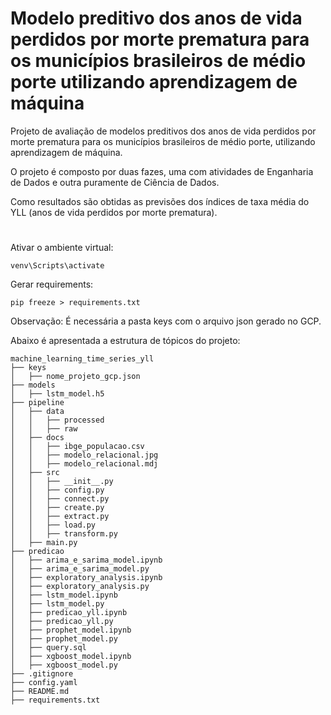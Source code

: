 # Modelo preditivo dos anos de vida perdidos por morte prematura para os municípios brasileiros de médio porte utilizando aprendizagem de máquina

Projeto de avaliação de modelos preditivos dos anos de vida perdidos por morte prematura para os municípios brasileiros de médio porte, utilizando aprendizagem de máquina.

O projeto é composto por duas fazes, uma com atividades de Enganharia de Dados e outra puramente de Ciência de Dados.

Como resultados são obtidas as previsões dos índices de taxa média do YLL (anos de vida perdidos por morte prematura).

#

Ativar o ambiente virtual:
```
venv\Scripts\activate
```
Gerar requirements:
```
pip freeze > requirements.txt
```
Observação: É necessária a pasta keys com o arquivo json gerado no GCP.

Abaixo é apresentada a estrutura de tópicos do projeto:

```
machine_learning_time_series_yll
├── keys
│   ├── nome_projeto_gcp.json
├── models
│   ├── lstm_model.h5
├── pipeline
│   ├── data
│   │   ├── processed
│   │   ├── raw
│   ├── docs
│   │   ├── ibge_populacao.csv
│   │   ├── modelo_relacional.jpg
│   │   ├── modelo_relacional.mdj
│   ├── src
│   │   ├── __init__.py
│   │   ├── config.py
│   │   ├── connect.py
│   │   ├── create.py
│   │   ├── extract.py
│   │   ├── load.py
│   │   ├── transform.py
│   ├── main.py
├── predicao
│   ├── arima_e_sarima_model.ipynb
│   ├── arima_e_sarima_model.py
│   ├── exploratory_analysis.ipynb
│   ├── exploratory_analysis.py
│   ├── lstm_model.ipynb
│   ├── lstm_model.py
│   ├── predicao_yll.ipynb
│   ├── predicao_yll.py
│   ├── prophet_model.ipynb
│   ├── prophet_model.py
│   ├── query.sql
│   ├── xgboost_model.ipynb
│   ├── xgboost_model.py
├── .gitignore
├── config.yaml
├── README.md
├── requirements.txt
```

